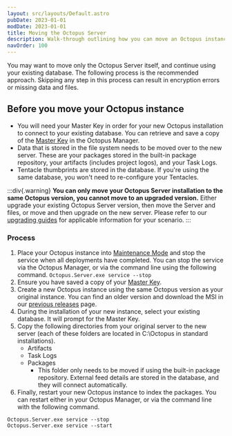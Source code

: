 ```yaml
---
layout: src/layouts/Default.astro
pubDate: 2023-01-01
modDate: 2023-01-01
title: Moving the Octopus Server
description: Walk-through outlining how you can move an Octopus instance from one server to another.
navOrder: 100
---
```


You may want to move only the Octopus Server itself, and continue using your existing database. The following process is the recommended approach. Skipping any step in this process can result in encryption errors or missing data and files.

## Before you move your Octopus instance
- You will need your Master Key in order for your new Octopus installation to connect to your existing database. You can retrieve and save a copy of the [Master Key](/docs/security/data-encryption) in the Octopus Manager.
- Data that is stored in the file system needs to be moved over to the new server. These are your packages stored in the built-in package repository, your artifacts (includes project logos), and your Task Logs.
- Tentacle thumbprints are stored in the database. If you're using the same database, you won't need to re-configure your Tentacles.

:::div{.warning}
**You can only move your Octopus Server installation to the same Octopus version, you cannot move to an upgraded version.** Either upgrade your existing Octopus Server version, then move the Server and files, or move and then upgrade on the new server. Please refer to our [upgrading guides](/docs/administration/upgrading) for applicable information for your scenario.
:::

### Process

1. Place your Octopus instance into [Maintenance Mode](/docs/administration/managing-infrastructure/maintenance-mode) and stop the service when all deployments have completed. You can stop the service via the Octopus Manager, or via the command line using the following command.
`Octopus.Server.exe service --stop`
2. Ensure you have saved a copy of your [Master Key](/docs/security/data-encryption/#Securityandencryption-YourMasterKey).
3. Create a new Octopus instance using the same Octopus version as your original instance. You can find an older version and download the MSI in our [previous releases](https://octopus.com/downloads/previous) page.
4. During the installation of your new instance, select your existing database. It will prompt for the Master Key.
5. Copy the following directories from your original server to the new server (each of these folders are located in C:\Octopus in standard installations).
   - Artifacts
   - Task Logs
   - Packages
      - This folder only needs to be moved if using the built-in package repository. External feed details are stored in the database, and they will connect automatically.
6. Finally, restart your new Octopus instance to index the packages. You can restart either in your Octopus Manager, or via the command line with the following command.
```
Octopus.Server.exe service --stop
Octopus.Server.exe service --start
```
